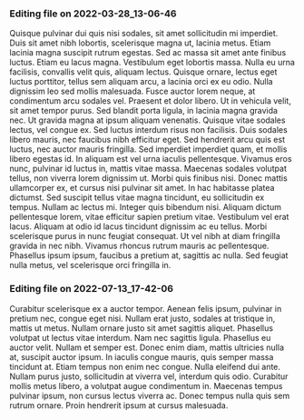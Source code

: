 

### Editing file on 2022-03-28_13-06-46

Quisque pulvinar dui quis nisi sodales, sit amet sollicitudin mi imperdiet. Duis sit amet nibh lobortis, scelerisque magna ut, lacinia metus. Etiam lacinia magna suscipit rutrum egestas. Sed ac massa sit amet ante finibus luctus. Etiam eu lacus magna. Vestibulum eget lobortis massa. Nulla eu urna facilisis, convallis velit quis, aliquam lectus. Quisque ornare, lectus eget luctus porttitor, tellus sem aliquam arcu, a lacinia orci ex eu odio. Nulla dignissim leo sed mollis malesuada. Fusce auctor lorem neque, at condimentum arcu sodales vel. Praesent et dolor libero. Ut in vehicula velit, sit amet tempor purus. Sed blandit porta ligula, in lacinia magna gravida nec.
Ut gravida magna at ipsum aliquam venenatis. Quisque vitae sodales lectus, vel congue ex. Sed luctus interdum risus non facilisis. Duis sodales libero mauris, nec faucibus nibh efficitur eget. Sed hendrerit arcu quis est luctus, nec auctor mauris fringilla. Sed imperdiet imperdiet quam, et mollis libero egestas id. In aliquam est vel urna iaculis pellentesque. Vivamus eros nunc, pulvinar id luctus in, mattis vitae massa. Maecenas sodales volutpat tellus, non viverra lorem dignissim ut. Morbi quis finibus nisi. Donec mattis ullamcorper ex, et cursus nisi pulvinar sit amet. In hac habitasse platea dictumst. Sed suscipit tellus vitae magna tincidunt, eu sollicitudin ex tempus. Nullam ac lectus mi. Integer quis bibendum nisi.
Aliquam dictum pellentesque lorem, vitae efficitur sapien pretium vitae. Vestibulum vel erat lacus. Aliquam at odio id lacus tincidunt dignissim ac eu tellus. Morbi scelerisque purus in nunc feugiat consequat. Ut vel nibh at diam fringilla gravida in nec nibh. Vivamus rhoncus rutrum mauris ac pellentesque. Phasellus ipsum ipsum, faucibus a pretium at, sagittis ac nulla. Sed feugiat nulla metus, vel scelerisque orci fringilla in.




### Editing file on 2022-07-13_17-42-06

Curabitur scelerisque ex a auctor tempor. Aenean felis ipsum, pulvinar in pretium nec, congue eget nisi. Nullam erat justo, sodales at tristique in, mattis ut metus. Nullam ornare justo sit amet sagittis aliquet. Phasellus volutpat ut lectus vitae interdum. Nam nec sagittis ligula. Phasellus eu auctor velit.
Nullam et semper est. Donec enim diam, mattis ultricies nulla at, suscipit auctor ipsum. In iaculis congue mauris, quis semper massa tincidunt at. Etiam tempus non enim nec congue. Nulla eleifend dui ante. Nullam purus justo, sollicitudin at viverra vel, interdum quis odio. Curabitur mollis metus libero, a volutpat augue condimentum in. Maecenas tempus pulvinar ipsum, non cursus lectus viverra ac. Donec tempus nulla quis sem rutrum ornare. Proin hendrerit ipsum at cursus malesuada.


